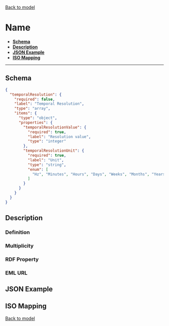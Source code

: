[Back to model](_base.md)

# Name

- **[Schema](#schema)**
- **[Description](#description)**
- **[JSON Example](#json-example)**
- **[ISO Mapping](#iso-mapping)**
---
## Schema
```json
{
  "temporalResolution": {
    "required": false,
    "label": "Temporal Resolution",
    "type": "array",
    "items": {
      "type": "object",
      "properties": {
        "temporalResolutionValue": {
          "required": true,
          "label": "Resolution value",
          "type": "integer"
        },
        "temporalResolutionUnit": {
          "required": true,
          "label": "Unit",
          "type": "string",
          "enum": [
            "Hz", "Minutes", "Hours", "Days", "Weeks", "Months", "Years"
          ]
        }
      }
    }
  }
}
```
## Description
### Definition
### Multiplicity
### RDF Property
### EML URL

## JSON Example
## ISO Mapping

[Back to model](_base.md)

